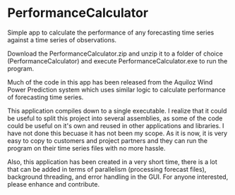PerformanceCalculator
=====================

Simple app to calculate the performance of any forecasting time series against a time series of observations.

Download the PerformanceCalculator.zip and unzip it to a folder of choice (PerformanceCalculator) and execute PerformanceCalculator.exe to run the program.

Much of the code in this app has been released from the Aquiloz Wind Power Prediction system which uses similar
logic to calculate performance of forecasting time series.

This application compiles down to a single executable. I realize that it could be useful to split this project into several assemblies, as some of the code could be useful on it's own and reused in other applications and libraries. I have not done this becuase it has not been my scope. As it is now, it is very easy to copy to customers and project partners and they can run the program on their time series files with no more hassle.

Also, this application has been created in a very short time, there is a lot that can be added in terms of parallelism (processing forecast files), background threading, and error handling in the GUI. For anyone interested, please enhance and contribute.
